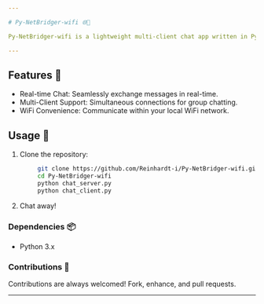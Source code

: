 ```yaml
---

# Py-NetBridger-wifi 🌐💬

Py-NetBridger-wifi is a lightweight multi-client chat app written in Python, using the client-server model. Use user-friendly CLI interaction to engage in real-time conversations over the local WiFi network.

---
```


## Features 🌟

- Real-time Chat: Seamlessly exchange messages in real-time.
- Multi-Client Support: Simultaneous connections for group chatting.
- WiFi Convenience: Communicate within your local WiFi network.

## Usage 🚀

1. Clone the repository:

   ```sh
        git clone https://github.com/Reinhardt-i/Py-NetBridger-wifi.git
        cd Py-NetBridger-wifi
        python chat_server.py
        python chat_client.py
    ```

2. Chat away!


### Dependencies 📦
- Python 3.x

### Contributions 🤝

Contributions are always welcomed! Fork, enhance, and pull requests.

---


